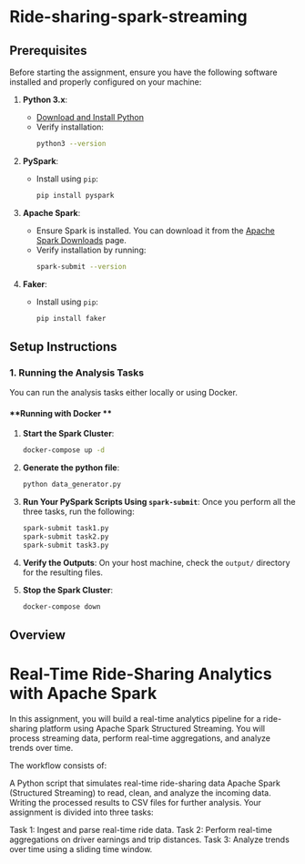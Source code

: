 # Ride-sharing-spark-streaming

## **Prerequisites**

Before starting the assignment, ensure you have the following software installed and properly configured on your machine:

1. **Python 3.x**:
   - [Download and Install Python](https://www.python.org/downloads/)
   - Verify installation:
     ```bash
     python3 --version
     ```

2. **PySpark**:
   - Install using `pip`:
     ```bash
     pip install pyspark
     ```

3. **Apache Spark**:
   - Ensure Spark is installed. You can download it from the [Apache Spark Downloads](https://spark.apache.org/downloads.html) page.
   - Verify installation by running:
     ```bash
     spark-submit --version
     ```

4. **Faker**:
   - Install using `pip`:
     ```bash
     pip install faker
     ```

## **Setup Instructions**

### **1. Running the Analysis Tasks**

You can run the analysis tasks either locally or using Docker.

#### **Running with Docker **

1. **Start the Spark Cluster**:
   ```bash
   docker-compose up -d
   ```

2. **Generate the python file**:
   ```bash
   python data_generator.py
   ```

3. **Run Your PySpark Scripts Using `spark-submit`**:
Once you perform all the three tasks, run the following:
   ```bash
   spark-submit task1.py
   spark-submit task2.py
   spark-submit task3.py
   ```

4. **Verify the Outputs**:
   On your host machine, check the `output/` directory for the resulting files.

5. **Stop the Spark Cluster**:
   ```bash
   docker-compose down
   ```

## **Overview**

# Real-Time Ride-Sharing Analytics with Apache Spark

In this assignment, you will build a real-time analytics pipeline for a ride-sharing platform using Apache Spark Structured Streaming. You will process streaming data, perform real-time aggregations, and analyze trends over time.

The workflow consists of:

A Python script that simulates real-time ride-sharing data
Apache Spark (Structured Streaming) to read, clean, and analyze the incoming data.
Writing the processed results to CSV files for further analysis.
Your assignment is divided into three tasks:

Task 1: Ingest and parse real-time ride data.
Task 2: Perform real-time aggregations on driver earnings and trip distances.
Task 3: Analyze trends over time using a sliding time window.
